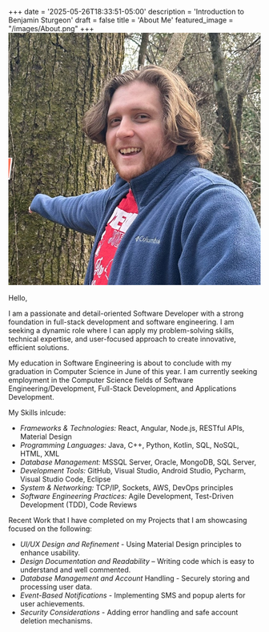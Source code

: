 +++
date = '2025-05-26T18:33:51-05:00'
description = 'Introduction to Benjamin Sturgeon'
draft = false
title = 'About Me'
featured_image = "/images/About.png"
+++ 
![Benjamin Stureon](/images/avatar.jpg)

Hello,

I am a passionate and detail-oriented Software Developer with a strong foundation in full-stack development and software engineering. I am seeking a dynamic role where I can apply my problem-solving skills, technical expertise, and user-focused approach to create innovative, efficient solutions.

My education in Software Engineering is about to conclude with my graduation in Computer Science in June of this year. I am currently seeking employment in the Computer Science fields of Software Engineering/Development, Full-Stack Development, and Applications Development. 

My Skills inlcude:

*	*Frameworks & Technologies:* React, Angular, Node.js, RESTful APIs, Material Design
*	*Programming Languages:* Java, C++, Python, Kotlin, SQL, NoSQL, HTML, XML
*	*Database Management:* MSSQL Server, Oracle, MongoDB, SQL Server,
*	*Development Tools:* GitHub, Visual Studio, Android Studio, Pycharm, Visual Studio Code, Eclipse
*	*System & Networking:* TCP/IP, Sockets, AWS, DevOps principles
*	*Software Engineering Practices:* Agile Development, Test-Driven Development (TDD), Code Reviews

Recent Work that I have completed on my Projects that I am showcasing focused on the following:

*	*UI/UX Design and Refinement* - Using Material Design principles to enhance usability.
*	*Design Documentation and Readability* – Writing code which is easy to understand and well commented.
*	*Database Management and Account* Handling - Securely storing and processing user data.
*	*Event-Based Notifications* - Implementing SMS and popup alerts for user achievements.
*	*Security Considerations* - Adding error handling and safe account deletion mechanisms.


